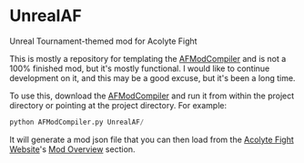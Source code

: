 # UnrealAF
Unreal Tournament-themed mod for Acolyte Fight

This is mostly a repository for templating the [AFModCompiler](https://github.com/Alzarath/AFModCompiler) and is not a 100% finished mod, but it's mostly functional. I would like to continue development on it, and this may be a good excuse, but it's been a long time.

To use this, download the [AFModCompiler](https://github.com/Alzarath/AFModCompiler) and run it from within the project directory or pointing at the project directory. For example:

```py
python AFModCompiler.py UnrealAF/
```

It will generate a mod json file that you can then load from the [Acolyte Fight Website](https://acolytefight.io/)'s [Mod Overview](https://acolytefight.io/modding) section.

